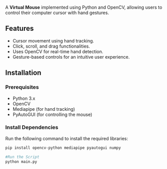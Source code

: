 A **Virtual Mouse** implemented using Python and OpenCV, allowing users to control their computer cursor with hand gestures.

## Features
- Cursor movement using hand tracking.
- Click, scroll, and drag functionalities.
- Uses OpenCV for real-time hand detection.
- Gesture-based controls for an intuitive user experience.

## Installation

### Prerequisites
- Python 3.x
- OpenCV
- Mediapipe (for hand tracking)
- PyAutoGUI (for controlling the mouse)

### Install Dependencies
Run the following command to install the required libraries:
```bash
pip install opencv-python mediapipe pyautogui numpy

#Run the Script
python main.py
